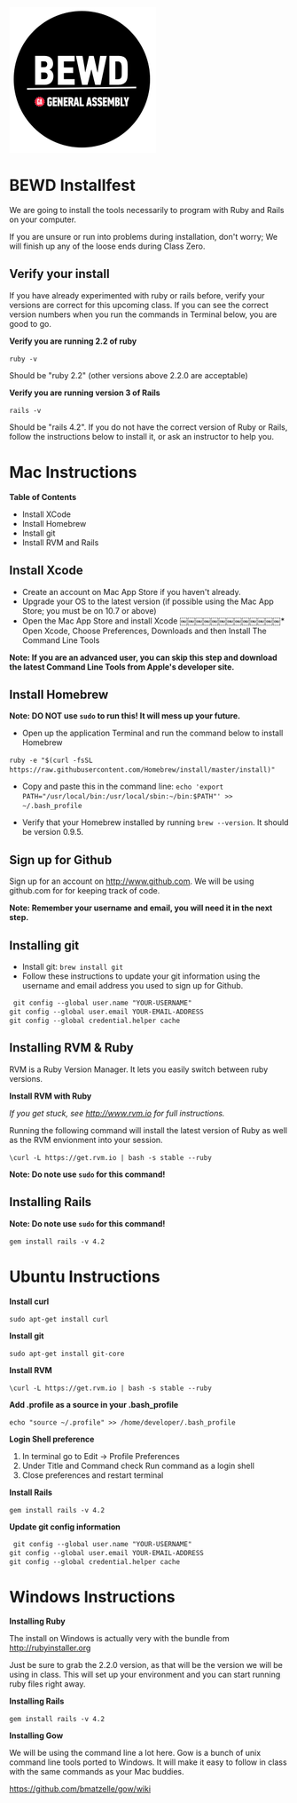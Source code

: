 ![BEWD_Logo](assets/BEWD_Logo.png)

# BEWD Installfest

We are going to install the tools necessarily to program with Ruby and Rails on your computer.

If you are unsure or run into problems during installation, don't worry; We will finish up any of the loose ends during Class Zero.


## Verify your install

If you have already experimented with ruby or rails before, verify your versions are correct for this upcoming class. If you can see the correct version numbers when you run the commands in Terminal below, you are good to go. 

**Verify you are running 2.2 of ruby**

`ruby -v`

Should be "ruby 2.2" (other versions above 2.2.0 are acceptable)

**Verify you are running version 3 of Rails**

`rails -v`

Should be "rails 4.2". If you do not have the correct version of Ruby or Rails, follow the instructions below to install it, or ask an instructor to help you.

# Mac Instructions


**Table of Contents**

* Install XCode
* Install Homebrew
* Install git
* Install RVM and Rails

## Install Xcode

* Create an account on Mac App Store if you haven't already.
* Upgrade your OS to the latest version (if possible using the Mac App Store; you must be on 10.7 or above)
* Open the Mac App Store and install Xcode
￼￼￼￼￼￼￼￼￼￼￼￼￼* Open Xcode, Choose Preferences, Downloads and then Install The Command Line Tools


**Note: If you are an advanced user, you can skip this step and download the latest Command Line Tools from Apple's developer site.**


## Install Homebrew

**Note: DO NOT use `sudo` to run this! It will mess up your future.**

* Open up the application Terminal and run the command below to install Homebrew

`ruby -e "$(curl -fsSL https://raw.githubusercontent.com/Homebrew/install/master/install)"`

* Copy and paste this in the command line: `echo 'export PATH="/usr/local/bin:/usr/local/sbin:~/bin:$PATH"' >> ~/.bash_profile`


* Verify that your Homebrew installed by running `brew --version`. It should be version 0.9.5.


## Sign up for Github

Sign up for an account on http://www.github.com. We will be using github.com for for keeping track of code. 

**Note: Remember your username and email, you will need it in the next step.**

## Installing git

* Install git: `brew install git`
* Follow these instructions to update your git information using the username and email address you used to sign up for Github.

```
￼git config --global user.name "YOUR-USERNAME"
git config --global user.email YOUR-EMAIL-ADDRESS
git config --global credential.helper cache
```

## Installing RVM & Ruby

RVM is a Ruby Version Manager. It lets you easily switch between ruby versions.

**Install RVM with Ruby** 

*If you get stuck, see http://www.rvm.io for full instructions.*

Running the following command will install the latest version of Ruby as well as the RVM envionment into your session.

`\curl -L https://get.rvm.io | bash -s stable --ruby`

**Note: Do note use `sudo` for this command!**

## Installing Rails

**Note: Do note use `sudo` for this command!**

`gem install rails -v 4.2`


# Ubuntu Instructions

**Install curl**

`sudo apt-get install curl`

**Install git**

`sudo apt-get install git-core`

**Install RVM**

`\curl -L https://get.rvm.io | bash -s stable --ruby`

**Add .profile as a source in your .bash_profile**

`echo "source ~/.profile" >> /home/developer/.bash_profile`

**Login Shell preference**

1. In terminal go to Edit -> Profile Preferences
1. Under Title and Command check Run command as a login shell 
1. Close preferences and restart terminal

**Install Rails**

`gem install rails -v 4.2`

**Update git config information**

```
￼git config --global user.name "YOUR-USERNAME"
git config --global user.email YOUR-EMAIL-ADDRESS
git config --global credential.helper cache
```
# Windows Instructions

**Installing Ruby**

The install on Windows is actually very with the bundle from http://rubyinstaller.org

Just be sure to grab the 2.2.0 version, as that will be the version we will be using in class. This will set up your environment and you can start running ruby files right away.

**Installing Rails**

`gem install rails -v 4.2`

**Installing Gow**

We will be using the command line a lot here. Gow is a bunch of unix command line tools ported to Windows. It will make it easy to follow in class with the same commands as your Mac buddies.

https://github.com/bmatzelle/gow/wiki
